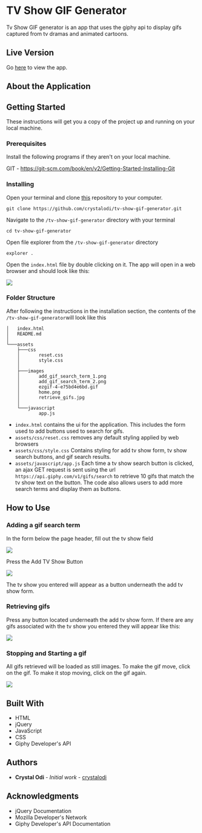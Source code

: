 # TV Show GIF Generator

Tv Show GIF generator is an app that uses the giphy api to display gifs captured from tv dramas and animated cartoons.

## Live Version

Go [here](https://crystalodi.github.io/tv-show-gif-generator/) to view the app. 

## About the Application

## Getting Started

These instructions will get you a copy of the project up and running on your local machine.

### Prerequisites

Install the following programs if they aren't on your local machine.

GIT - https://git-scm.com/book/en/v2/Getting-Started-Installing-Git

### Installing

Open your terminal and clone [this](https://github.com/crystalodi/tv-show-gif-generator.git) repository to your computer. 

```
git clone https://github.com/crystalodi/tv-show-gif-generator.git

```

Navigate to the `/tv-show-gif-generator` directory with your terminal

```
cd tv-show-gif-generator
```

Open file explorer from the `/tv-show-gif-generator` directory

```
explorer .
```

Open the `index.html` file by double clicking on it. The app will open in a web browser and should look like this:

<img src="https://raw.githubusercontent.com/crystalodi/tv-show-gif-generator/master/assets/images/home.png">

### Folder Structure

After following the instructions in the installation section, the contents of the `/tv-show-gif-generator`will look like this

```
│   index.html
│   README.md
│
└───assets
    ├───css
    │       reset.css
    │       style.css
    │
    ├───images
    │       add_gif_search_term_1.png
    │       add_gif_search_term_2.png
    │       ezgif-4-e75bd4e6bd.gif
    │       home.png
    │       retrieve_gifs.jpg
    │
    └───javascript
            app.js
```

* `index.html` contains the ui for the application. This includes the form used to add buttons used to search for gifs.
* `assets/css/reset.css` removes any default styling applied by web browsers
* `assets/css/style.css` Contains styling for add tv show form, tv show search buttons, and gif search results.
* `assets/javascript/app.js` Each time a tv show search button is clicked, an ajax GET request is sent using the url `https://api.giphy.com/v1/gifs/search` to retrieve 10 gifs that match the tv show text on the button. The code also allows users to add more search terms and display them as buttons.

## How to Use

### Adding a gif search term

In the form below the page header, fill out the tv show field

<img src="https://raw.githubusercontent.com/crystalodi/tv-show-gif-generator/master/assets/images/add_gif_search_term_1.png">

Press the Add TV Show Button

<img src="https://raw.githubusercontent.com/crystalodi/tv-show-gif-generator/master/assets/images/add_gif_search_term_2.png">

The tv show you entered will appear as a button underneath the add tv show form.


### Retrieving gifs

Press any button located underneath the add tv show form. If there are any gifs associated with the tv show you entered they will appear like this:

<img src="https://raw.githubusercontent.com/crystalodi/tv-show-gif-generator/master/assets/images/retrieve_gifs.jpg">


### Stopping and Starting a gif

All gifs retrieved will be loaded as still images. To make the gif move, click on the gif. To make it stop moving, click on the gif again.

<img src="https://raw.githubusercontent.com/crystalodi/tv-show-gif-generator/master/assets/images/ezgif-4-e75bd4e6bd.gif">


## Built With

* HTML
* jQuery
* JavaScript
* CSS
* Giphy Developer's API

## Authors

* **Crystal Odi** - *Initial work* - [crystalodi](https://github.com/crystalodi)


## Acknowledgments

* jQuery Documentation
* Mozilla Developer's Network
* Giphy Developer's API Documentation

